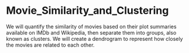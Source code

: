 # Movie_Similarity_and_Clustering
We will quantify the similarity of movies based on their plot summaries available on IMDb and Wikipedia, then separate them into groups, also known as clusters. We will create a dendrogram to represent how closely the movies are related to each other.
